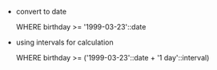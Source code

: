 - convert to date

    WHERE 
        birthday >= '1999-03-23'::date

- using intervals for calculation 

    WHERE 
        birthday >= ('1999-03-23'::date + '1 day'::interval)
